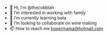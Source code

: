 - 👋 Hi, I’m @thecobblah
- 👀 I’m interested in working with family 
- 🌱 I’m currently learning beta
- 💞️ I’m looking to collaborate on wine making
- 📫 How to reach me boxermama@hotmail.com

<!---
thecobblah/thecobblah is a ✨ special ✨ repository because its `README.md` (this file) appears on your GitHub profile.
You can click the Preview link to take a look at your changes.
--->
